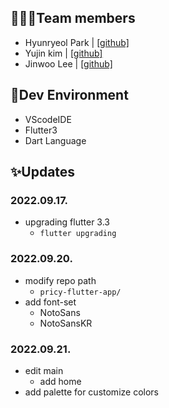 ## 🧑🏻‍💻Team members
- Hyunryeol Park | [[github]](https://github.com/devpark435)
- Yujin kim | [[github]](https://github.com/yujinkim1)
- Jinwoo Lee | [[github]](https://github.com/yeeZinu)

## 🔨Dev Environment
- VScodeIDE
- Flutter3
- Dart Language

## ✨Updates
### 2022.09.17.
- upgrading flutter 3.3
    - `flutter upgrading`
### 2022.09.20.
- modify repo path
    - `pricy-flutter-app/`
- add font-set
    - NotoSans
    - NotoSansKR
### 2022.09.21.
- edit main
    - add home
- add palette for customize colors